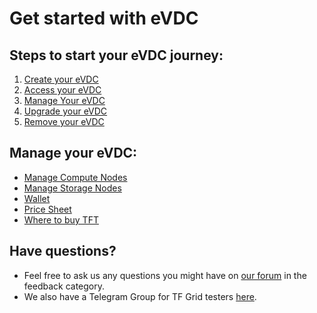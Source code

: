 # Get started with eVDC

## Steps to start your eVDC journey:

1. [Create your eVDC](evdc_create)
2. [Access your eVDC](evdc_access)
3. [Manage Your eVDC](evdc_my_evdc)
4. [Upgrade your eVDC](evdc_upgrade)
5. [Remove your eVDC](evdc_remove)


## Manage your eVDC:
- [Manage Compute Nodes](evdc_compute) 
- [Manage Storage Nodes](evdc_storage)
- [Wallet](evdc_wallet) 
- [Price Sheet](evdc_pricing)
- [Where to buy TFT](buy_tft)

## Have questions?

- Feel free to ask us any questions you might have on [our forum](https://forum.threefold.io) in the feedback category.
- We also have a Telegram Group for TF Grid testers [here](https://t.me/joinchat/BwOvOxxgK59GmRoZ2_sM0w).
